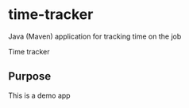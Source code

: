 # time-tracker
Java (Maven) application for tracking time on the job

Time tracker

## Purpose

This is a demo app
